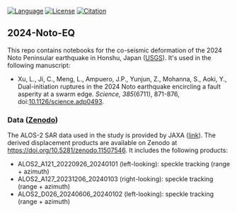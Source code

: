 [![Language](https://img.shields.io/badge/python-3.8%2B-blue?style=flat-square)](https://www.python.org/)
[![License](https://img.shields.io/badge/license-Apache--2.0-blue?style=flat-square)](https://github.com/yunjunz/2024-Noto-EQ/blob/main/LICENSE)
[![Citation](https://img.shields.io/badge/DOI-10.1126/science.adp0493-blue?style=flat-square)](https://doi.org/10.1126/science.adp0493)

## 2024-Noto-EQ

This repo contains notebooks for the co-seismic deformation of the 2024 Noto Peninsular earthquake in Honshu, Japan ([USGS](https://earthquake.usgs.gov/earthquakes/eventpage/us6000m0xl/executive)). It's used in the following manuscript:

+ Xu, L., Ji, C., Meng, L., Ampuero, J.P., Yunjun, Z., Mohanna, S., Aoki, Y., Dual-initiation ruptures in the 2024 Noto earthquake encircling a fault‬ asperity at a swarm edge‬. _Science, 385_(6711), 871-876, doi:[10.1126/science.adp0493](https://doi.org/10.1126/science.adp0493).

### Data ([Zenodo](https://doi.org/10.5281/zenodo.11507546))

The ALOS-2 SAR data used in the study is provided by JAXA ([link](https://www.eorc.jaxa.jp/ALOS/jp/dataset/open_and_free/palsar2_l11_l22_j.htm)). The derived displacement products are available on Zenodo at https://doi.org/10.5281/zenodo.11507546. It includes the following products:

+ ALOS2_A121_20220926_20240101 (left-looking): speckle tracking (range + azimuth)
+ ALOS2_A127_20231206_20240103 (right-looking): speckle tracking (range + azimuth)
+ ALOS2_D026_20240606_20240102 (left-looking): speckle tracking (range + azimuth)
